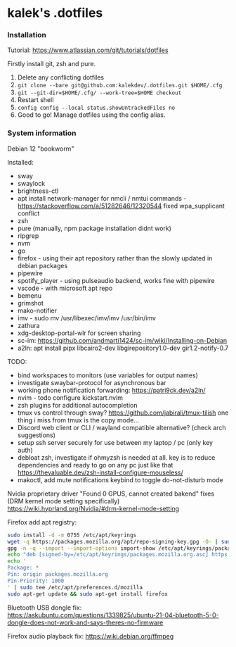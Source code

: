 # kalek's .dotfiles

### Installation
Tutorial: https://www.atlassian.com/git/tutorials/dotfiles

Firstly install git, zsh and pure.

1. Delete any conflicting dotfiles
2. `git clone --bare git@github.com:kalekdev/.dotfiles.git $HOME/.cfg`
3. `git --git-dir=$HOME/.cfg/ --work-tree=$HOME checkout`
4. Restart shell
5. `config config --local status.showUntrackedFiles no`
6. Good to go! Manage dotfiles using the config alias.

### System information
Debian 12 "bookworm"

Installed:
- sway
- swaylock
- brightness-ctl
- apt install network-manager for nmcli / nmtui commands - https://stackoverflow.com/a/51282646/12320544 fixed wpa_supplicant conflict
- zsh
- pure (manually, npm package installation didnt work)
- ripgrep
- nvm
- go
- firefox - using their apt repository rather than the slowly updated in debian packages
- pipewire
- spotify_player - using pulseaudio backend, works fine with pipewire 
- vscode - with microsoft apt repo
- bemenu
- grimshot
- mako-notifier
- imv - sudo mv /usr/libexec/imv/imv /usr/bin/imv
- zathura
- xdg-desktop-portal-wlr for screen sharing
- sc-im: https://github.com/andmarti1424/sc-im/wiki/Installing-on-Debian
- a2ln: apt install pipx libcairo2-dev libgirepository1.0-dev gir1.2-notify-0.7

TODO:
- bind workspaces to monitors (use variables for output names)
- investigate swaybar-protocol for asynchronous bar
- working phone notification forwarding: https://patri9ck.dev/a2ln/
- nvim - todo configure kickstart.nvim
- zsh plugins for additional autocompletion
- tmux vs control through sway? https://github.com/jabirali/tmux-tilish one thing i miss from tmux is the copy mode...
- Discord web client or CLI / wayland compatible alternative? (check arch suggestions)
- setup ssh server securely for use between my laptop / pc (only key auth)
- debloat zsh, investigate if ohmyzsh is needed at all. key is to reduce dependencies and ready to go on any pc just like that https://thevaluable.dev/zsh-install-configure-mouseless/
- makoctl, add mute notifications keybind to toggle do-not-disturb mode

Nvidia proprietary driver "Found 0 GPUS, cannot created bakend" fixes (DRM kernel mode setting specifically)
https://wiki.hyprland.org/Nvidia/#drm-kernel-mode-setting

Firefox add apt registry:
```bash
sudo install -d -m 0755 /etc/apt/keyrings
wget -q https://packages.mozilla.org/apt/repo-signing-key.gpg -O- | sudo tee /etc/apt/keyrings/packages.mozilla.org.asc > /dev/null
gpg -n -q --import --import-options import-show /etc/apt/keyrings/packages.mozilla.org.asc | awk '/pub/{getline; gsub(/^ +| +$/,""); if($0 == "35BAA0B33E9EB396F59CA838C0BA5CE6DC6315A3") print "\nThe key fingerprint matches ("$0").\n"; else print "\nVerification failed: the fingerprint ("$0") does not match the expected one.\n"}'
echo "deb [signed-by=/etc/apt/keyrings/packages.mozilla.org.asc] https://packages.mozilla.org/apt mozilla main" | sudo tee -a /etc/apt/sources.list.d/mozilla.list > /dev/null
echo '
Package: *
Pin: origin packages.mozilla.org
Pin-Priority: 1000
' | sudo tee /etc/apt/preferences.d/mozilla 
sudo apt-get update && sudo apt-get install firefox
```

Bluetooth USB dongle fix: https://askubuntu.com/questions/1339825/ubuntu-21-04-bluetooth-5-0-dongle-does-not-work-and-says-theres-no-firmware

Firefox audio playback fix: https://wiki.debian.org/ffmpeg
